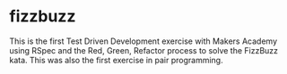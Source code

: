 # fizzbuzz

This is the first Test Driven Development exercise with Makers Academy using RSpec and the Red, Green, Refactor process to solve the FizzBuzz kata. This was also the first exercise in pair programming. 
